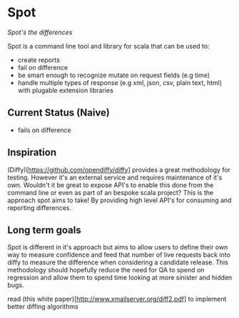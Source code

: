 # Spot 

_Spot's the differences_

Spot is a command line tool and library for scala that can be used to:
- create reports
- fail on difference
- be smart enough to recognize mutate on request fields (e.g time)
- handle multiple types of response (e.g xml, json, csv, plain text, html) with plugable extension libraries

## Current Status (Naive)
- fails on difference

## Inspiration
(Diffy)[https://github.com/opendiffy/diffy] provides a great methodology for testing. However it's an external service and requires maintenance of it's own. Wouldn't it be great to expose API's to enable this done from the command line or even as part of an bespoke scala project? This is the approach spot aims to take! By providing high level API's for consuming and reporting differences.

## Long term goals
Spot is different in it's approach but aims to allow users to define their own way to measure confidence and feed that number of live requests back into diffy to measure the difference when considering a candidate release. This methodology should hopefully reduce the need for QA to spend on regression and allow them to spend time looking at more sinister and hidden bugs.

read (this white paper)[http://www.xmailserver.org/diff2.pdf] to implement better diffing algorithms
